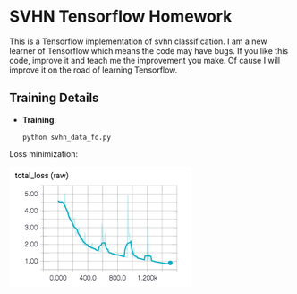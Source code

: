 # SVHN Tensorflow Homework
This is a Tensorflow implementation of svhn classification. I am a new learner of Tensorflow which means the code may have bugs. If you like this code, improve it and teach me the improvement you make. Of cause I will improve it on the road of learning Tensorflow.
## Training Details
- **Training**: 
	```
	python svhn_data_fd.py
	```

Loss minimization:

![Loss](images/loss.png)
